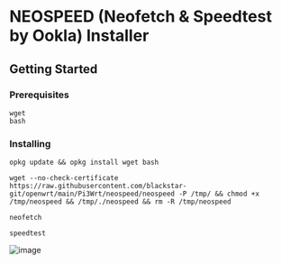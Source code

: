 # NEOSPEED (Neofetch & Speedtest by Ookla) Installer 

## Getting Started

### Prerequisites 
```
wget
bash
```
### Installing
```
opkg update && opkg install wget bash
```
```
wget --no-check-certificate https://raw.githubusercontent.com/blackstar-git/openwrt/main/Pi3Wrt/neospeed/neospeed -P /tmp/ && chmod +x /tmp/neospeed && /tmp/./neospeed && rm -R /tmp/neospeed
```
```
neofetch
```
```
speedtest
```
![image](https://user-images.githubusercontent.com/56350314/110079850-34e9e700-7dbc-11eb-92f1-c57cd6b08ce9.png)

